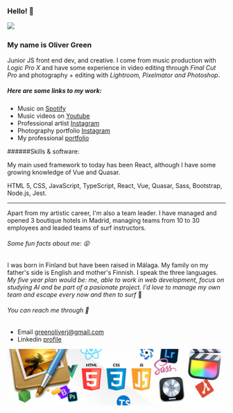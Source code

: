 ### Hello! 👋 
<img src="img/BannerOliverNov.jpg">

### My name is Oliver Green
Junior JS front end dev, and creative.
I come from music production with *Logic Pro X* and have some experience in video editing through *Final Cut Pro* and photography + editing with *Lightroom, Pixelmator and Photoshop*.

##### Here are some links to my work:
- Music on [Spotify](https://open.spotify.com/artist/2KZq8iWAr0lZ0L1Ua6HgQs)
- Music videos on [Youtube](https://www.youtube.com/c/COCOGREEN)
- Professional artist [Instagram](https://www.instagram.com/cocositoverde/?hl=es)
- Photography portfolio [Instagram](https://www.instagram.com/joyeuxcoco/?hl=es)
- My professional [portfolio](https://cococod3-a2405.web.app/)

######Skills & software:

My main used framework to today has been React, although I have some growing knowledge of Vue and Quasar.

HTML 5, CSS, JavaScript, TypeScript, React, Vue, Quasar, Sass, Bootstrap, Node.js, Jest.


- - -

Apart from my artistic career, I'm also a team leader. I have managed and opened 3 boutique hotels in Madrid, managing teams from 10 to 30 employees and leaded teams of surf instructors.


###### Some fun facts about me: :stuck_out_tongue_closed_eyes: 
I was born in Finland but have been raised in Málaga. My family on my father's side is English and mother's Finnish. I speak the three languages.
*My five year plan would be: me, able to work in web development, focus on studying AI and be part of a pasionate project. I'd love to manage my own team and escape every now and then to surf* :ocean:

###### You can reach me through :email:
- Email <a href = greenoliverj@gmail.com>greenoliverj@gmail.com</a>
- Linkedin [profile](https://www.linkedin.com/in/oliver-green-12b03784/) 


<img src="img/Bannerjan23.jpg">





<!--
**Cococod3/Cococod3** is a ✨ _special_ ✨ repository because its `README.md` (this file) appears on your GitHub profile.

Here are some ideas to get you started:

- 🔭 I’m currently working on ...
- 🌱 I’m currently learning ...
- 👯 I’m looking to collaborate on ...
- 🤔 I’m looking for help with ...
- 💬 Ask me about ...
- 📫 How to reach me: ...
- 😄 Pronouns: ...
- ⚡ Fun fact: ...
-->
